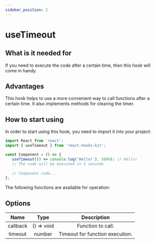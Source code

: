 ```yaml
---
sidebar_position: 2
---
```


# useTimeout

## What is it needed for

If you need to execute the code after a certain time, then this hook will come in handy.

## Advantages

This hook helps to use a more convenient way to call functions after a certain time. It also implements methods for clearing the timer.

## How to start using

In order to start using this hook, you need to import it into your project:

```jsx
import React from 'react';
import { useTimeout } from 'react-hooks-kit';

const Component = () => {
   useTimeout(() => console.log('Hello!'), 5000); // Hello!
   // The code will be executed in 5 seconds
 
   // Component code...
};
```

The following functions are available for operation:

## Options

| Name | Type | Description |
| :---: | :---: | :---: |
| callback | () => void | Function to call. |
| timeout | number | Timeout for function execution. |
